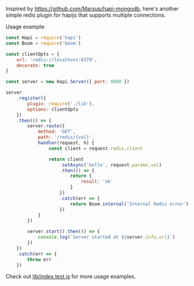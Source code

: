 Inspired by https://github.com/Marsup/hapi-mongodb, here's another simple
redis plugin for hapijs that supports multiple connections.


Usage example: 

```javascript
const Hapi = require('hapi')
const Boom = require('boom')

const clientOpts = {
	url: 'redis://localhost:6379',
	decorate: true
}

const server = new Hapi.Server({ port: 8080 })

server
	.register({
		plugin: require('./lib'),
		options: clientOpts
	})
	.then(() => {
		server.route({
			method: 'GET',
			path: '/redis/{val}',
			handler(request, h) {
				const client = request.redis.client

				return client
					.setAsync('hello', request.params.val)
					.then(() => {
						return {
							result: 'ok'
						}
					})
					.catch(err => {
						return Boom.internal('Internal Redis error')
					})
			}
		})

		server.start().then(() => {
			console.log(`Server started at ${server.info.uri}`)
		})
	})
	.catch(err => {
		throw err
	})
```

Check out [lib/index.test.js](lib/index.test.js) for more usage examples.
